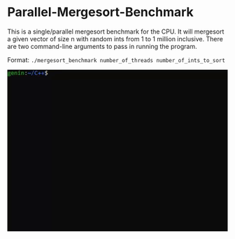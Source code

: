 # Parallel-Mergesort-Benchmark

This is a single/parallel mergesort benchmark for the CPU. It will mergesort a given vector of size n with random ints from 1 to 1 million inclusive. There are two command-line arguments to pass in running the program.

Format:
`./mergesort_benchmark number_of_threads number_of_ints_to_sort`

![](mergesort_benchmark_demo.gif)
